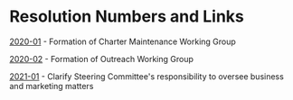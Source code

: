 # Resolution Numbers and Links

[2020-01](approved/2020-01.md) - Formation of Charter Maintenance Working Group

[2020-02](proposed/2020-02.md) - Formation of Outreach Working Group

[2021-01](approved/2021-01.md) - Clarify Steering Committee's responsibility to oversee business and marketing matters
